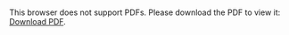 <object data="https://wilderlavington.github.io/cv.pdf" type="application/pdf" width="800px" height="900px">
    <embed src="https://wilderlavington.github.io/cv.pdf">
        <p>This browser does not support PDFs. Please download the PDF to view it: <a href="https://wilderlavington.github.io/cv.pdf">Download PDF</a>.</p>
    </embed>
</object>
